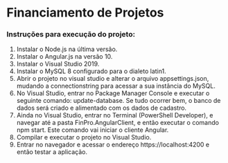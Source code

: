 # Financiamento de Projetos

### Instruções para execução do projeto:

1. Instalar o Node.js na última versão.
2. Instalar o Angular.js na versão 10.
3. Instalar o Visual Studio 2019.
4. Instalar o MySQL 8 configurado para o dialeto latin1.
5. Abrir o projeto no visual studio e alterar o arquivo appsettings.json, mudando a connectionstring para acessar a sua instância do MySQL.
6. No Visual Studio, entrar no Package Manager Console e executar o seguinte comando: update-database. Se tudo ocorrer bem, o banco de dados será criado e alimentado com os dados de cadastro.
7. Ainda no Visual Studio, entrar no Terminal (PowerShell Developer), e navegar até a pasta FinPro.AngularClient, e então executar o comando npm start. Este comando vai iniciar o cliente Angular.
8. Compilar e executar o projeto no Visual Studio.
9. Entrar no navegador e acessar o endereço https://localhost:4200 e então testar a aplicação.
